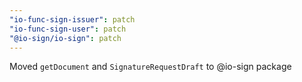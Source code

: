 ```yaml
---
"io-func-sign-issuer": patch
"io-func-sign-user": patch
"@io-sign/io-sign": patch
---
```


Moved `getDocument` and `SignatureRequestDraft` to @io-sign package
